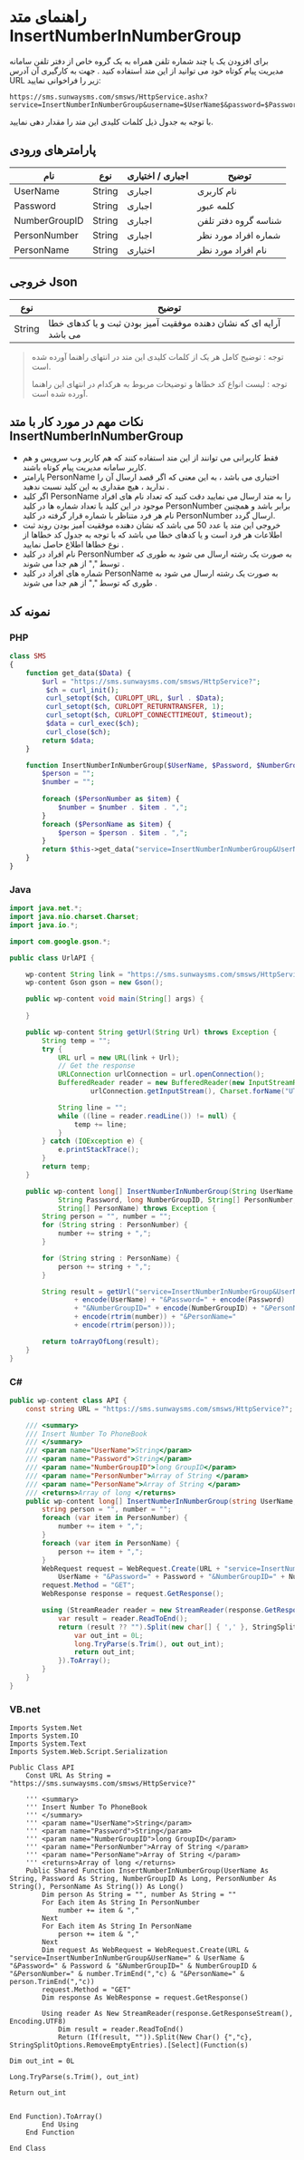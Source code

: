 # راهنمای متد InsertNumberInNumberGroup

برای افزودن یک یا چند شماره تلفن همراه به یک گروه خاص از دفتر تلفن سامانه مدیریت پیام کوتاه خود می توانید از این متد استفاده کنید . جهت به کارگیری آن آدرس URL زیر را فراخوانی نمایید:

```
https://sms.sunwaysms.com/smsws/HttpService.ashx?service=InsertNumberInNumberGroup&username=$UserName$&password=$Password$&NumberGroupID=$NumberGroupID$&PersonNumber=$PersonNumber$&PersonName=$PersonName$
```

با توجه به جدول ذیل کلمات کلیدی این متد را مقدار دهی نمایید.

## پارامترهای ورودی

| نام | نوع | اجباری / اختیاری | توضیح |
| --- | --- | --- | --- |
| UserName | String | اجباری | نام کاربری |
| Password | String | اجباری | کلمه عبور |
| NumberGroupID | String | اجباری | شناسه گروه دفتر تلفن |
| PersonNumber | String | اجباری | شماره افراد مورد نظر |
| PersonName | String | اختیاری | نام افراد مورد نظر |

## خروجی Json

| نوع | توضیح |
| --- | --- |
| String | آرایه ای که نشان دهنده موفقیت آمیز بودن ثبت و یا کدهای خطا می باشد |

> توجه : توضیح کامل هر یک از کلمات کلیدی این متد در انتهای راهنما آورده شده است.
> 
> توجه : لیست انواع کد خطاها و توضیحات مربوط به هرکدام در انتهای این راهنما آورده شده است.

## نکات مهم در مورد کار با متد InsertNumberInNumberGroup

- فقط کاربرانی می توانند از این متد استفاده کنند که هم کاربر وب سرویس و هم کاربر سامانه مدیریت پیام کوتاه باشند.
- پارامتر PersonName اختیاری می باشد ، به این معنی که اگر قصد ارسال آن را ندارید ، هیچ مقداری به این کلید نسبت ندهید .
- اگر کلید PersonName را به متد ارسال می نمایید دقت کنید که تعداد نام های افراد موجود در این کلید با تعداد شماره ها در کلید PersonNumber برابر باشد و همچنین نام هر فرد متناظر با شماره قرار گرفته در کلید PersonNumber ارسال گردد.
- خروجی این متد یا عدد 50 می باشد که نشان دهنده موفقیت آمیز بودن روند ثبت اطلاعات هر فرد است و یا کدهای خطا می باشد که با توجه به جدول کد خطاها از نوع خطاها اطلاع حاصل نمایید .
- نام افراد در کلید PersonNumber به صورت یک رشته ارسال می شود به طوری که توسط "," از هم جدا می شوند .
- شماره های افراد در کلید PersonName به صورت یک رشته ارسال می شود به طوری که توسط "," از هم جدا می شوند .

## نمونه کد

### PHP

```PHP
class SMS
{
    function get_data($Data) {
        $url = "https://sms.sunwaysms.com/smsws/HttpService?";
         $ch = curl_init();
         curl_setopt($ch, CURLOPT_URL, $url . $Data);
         curl_setopt($ch, CURLOPT_RETURNTRANSFER, 1);
         curl_setopt($ch, CURLOPT_CONNECTTIMEOUT, $timeout);
         $data = curl_exec($ch);
         curl_close($ch);
        return $data;
    }

    function InsertNumberInNumberGroup($UserName, $Password, $NumberGroupID, $PersonNumber, $PersonName) {
        $person = "";
        $number = "";
        
        foreach ($PersonNumber as $item) {
            $number = $number . $item . ",";
        }
        foreach ($PersonName as $item) {
            $person = $person . $item . ",";
        }
        return $this->get_data("service=InsertNumberInNumberGroup&UserName=" . urlencode($UserName) . "&Password=" . urlencode($Password) . "&NumberGroupID=" . urlencode($NumberGroupID) . "&PersonNumber=" . urlencode(rtrim($number,",")) . "&PersonName=" . urlencode(rtrim($person,",")));
    }
}
```

### Java

```Java
import java.net.*;
import java.nio.charset.Charset;
import java.io.*;

import com.google.gson.*;

public class UrlAPI {

    wp-content String link = "https://sms.sunwaysms.com/smsws/HttpService?";
    wp-content Gson gson = new Gson();

    public wp-content void main(String[] args) {
        
    }

    public wp-content String getUrl(String Url) throws Exception {
        String temp = "";
        try {
            URL url = new URL(link + Url);
            // Get the response
            URLConnection urlConnection = url.openConnection();
            BufferedReader reader = new BufferedReader(new InputStreamReader(
                    urlConnection.getInputStream(), Charset.forName("UTF-8")));

            String line = "";
            while ((line = reader.readLine()) != null) {
                temp += line;
            }
        } catch (IOException e) {
            e.printStackTrace();
        }
        return temp;
    }

    public wp-content long[] InsertNumberInNumberGroup(String UserName,
            String Password, long NumberGroupID, String[] PersonNumber,
            String[] PersonName) throws Exception {
        String person = "", number = "";
        for (String string : PersonNumber) {
            number += string + ",";
        }

        for (String string : PersonName) {
            person += string + ",";
        }

        String result = getUrl("service=InsertNumberInNumberGroup&UserName="
                + encode(UserName) + "&Password=" + encode(Password)
                + "&NumberGroupID=" + encode(NumberGroupID) + "&PersonNumber="
                + encode(rtrim(number)) + "&PersonName="
                + encode(rtrim(person)));

        return toArrayOfLong(result);
    }
}
```

### C#

```C#
public wp-content class API {
    const string URL = "https://sms.sunwaysms.com/smsws/HttpService?";

    /// <summary>
    /// Insert Number To PhoneBook
    /// </summary>
    /// <param name="UserName">String</param>
    /// <param name="Password">String</param>
    /// <param name="NumberGroupID">long GroupID</param>
    /// <param name="PersonNumber">Array of String </param>
    /// <param name="PersonName">Array of String </param>
    /// <returns>Array of long </returns>
    public wp-content long[] InsertNumberInNumberGroup(string UserName, string Password, long NumberGroupID, string[] PersonNumber, string[] PersonName) {
        string person = "", number = "";
        foreach (var item in PersonNumber) {
            number += item + ",";
        }
        foreach (var item in PersonName) {
            person += item + ",";
        }
        WebRequest request = WebRequest.Create(URL + "service=InsertNumberInNumberGroup&UserName=" +
            UserName + "&Password=" + Password + "&NumberGroupID=" + NumberGroupID + "&PersonNumber=" + number.TrimEnd(',') + "&PersonName=" + person.TrimEnd(','));
        request.Method = "GET";
        WebResponse response = request.GetResponse();

        using (StreamReader reader = new StreamReader(response.GetResponseStream(), Encoding.UTF8)) {
            var result = reader.ReadToEnd();
            return (result ?? "").Split(new char[] { ',' }, StringSplitOptions.RemoveEmptyEntries).Select(s => {
                var out_int = 0L;
                long.TryParse(s.Trim(), out out_int);
                return out_int;
            }).ToArray();
        }
    }
}
```

### VB.net

```VB
Imports System.Net
Imports System.IO
Imports System.Text
Imports System.Web.Script.Serialization

Public Class API
    Const URL As String = "https://sms.sunwaysms.com/smsws/HttpService?"

    ''' <summary>
    ''' Insert Number To PhoneBook
    ''' </summary>
    ''' <param name="UserName">String</param>
    ''' <param name="Password">String</param>
    ''' <param name="NumberGroupID">long GroupID</param>
    ''' <param name="PersonNumber">Array of String </param>
    ''' <param name="PersonName">Array of String </param>
    ''' <returns>Array of long </returns>
    Public Shared Function InsertNumberInNumberGroup(UserName As String, Password As String, NumberGroupID As Long, PersonNumber As String(), PersonName As String()) As Long()
        Dim person As String = "", number As String = ""
        For Each item As String In PersonNumber
            number += item & ","
        Next
        For Each item As String In PersonName
            person += item & ","
        Next
        Dim request As WebRequest = WebRequest.Create(URL & "service=InsertNumberInNumberGroup&UserName=" & UserName & "&Password=" & Password & "&NumberGroupID=" & NumberGroupID & "&PersonNumber=" & number.TrimEnd(","c) & "&PersonName=" & person.TrimEnd(","c))
        request.Method = "GET"
        Dim response As WebResponse = request.GetResponse()

        Using reader As New StreamReader(response.GetResponseStream(), Encoding.UTF8)
            Dim result = reader.ReadToEnd()
            Return (If(result, "")).Split(New Char() {","c}, StringSplitOptions.RemoveEmptyEntries).[Select](Function(s)
                                                                                                                 Dim out_int = 0L
                                                                                                                 Long.TryParse(s.Trim(), out_int)
                                                                                                                 Return out_int

                                                                                                             End Function).ToArray()
        End Using
    End Function

End Class
```
